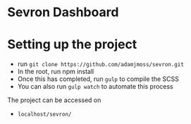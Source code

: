 # Sevron Dashboard


# Setting up the project

  - run `git clone https://github.com/adamjmoss/sevron.git`
  - In the root, run npm install
  - Once this has completed, run `gulp` to compile the SCSS
  - You can also run `gulp watch` to automate this process

The project can be accessed on
  - `localhost/sevron/`


